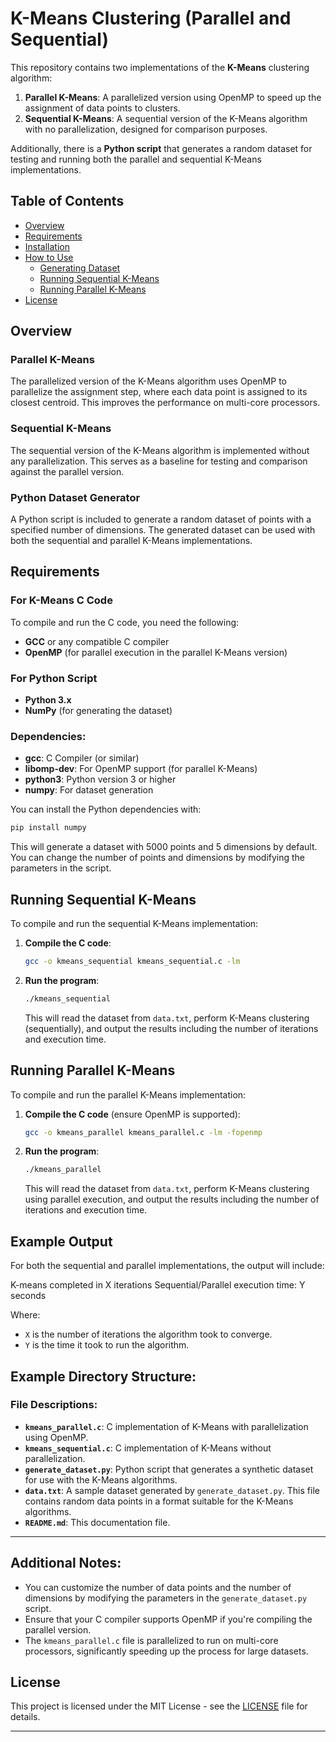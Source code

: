 # K-Means Clustering (Parallel and Sequential)

This repository contains two implementations of the **K-Means** clustering algorithm:

1. **Parallel K-Means**: A parallelized version using OpenMP to speed up the assignment of data points to clusters.
2. **Sequential K-Means**: A sequential version of the K-Means algorithm with no parallelization, designed for comparison purposes.

Additionally, there is a **Python script** that generates a random dataset for testing and running both the parallel and sequential K-Means implementations.

## Table of Contents
- [Overview](#overview)
- [Requirements](#requirements)
- [Installation](#installation)
- [How to Use](#how-to-use)
  - [Generating Dataset](#generating-dataset)
  - [Running Sequential K-Means](#running-sequential-k-means)
  - [Running Parallel K-Means](#running-parallel-k-means)
- [License](#license)

## Overview

### Parallel K-Means
The parallelized version of the K-Means algorithm uses OpenMP to parallelize the assignment step, where each data point is assigned to its closest centroid. This improves the performance on multi-core processors.

### Sequential K-Means
The sequential version of the K-Means algorithm is implemented without any parallelization. This serves as a baseline for testing and comparison against the parallel version.

### Python Dataset Generator
A Python script is included to generate a random dataset of points with a specified number of dimensions. The generated dataset can be used with both the sequential and parallel K-Means implementations.

## Requirements

### For K-Means C Code
To compile and run the C code, you need the following:
- **GCC** or any compatible C compiler
- **OpenMP** (for parallel execution in the parallel K-Means version)

### For Python Script
- **Python 3.x**
- **NumPy** (for generating the dataset)

### Dependencies:
- **gcc**: C Compiler (or similar)
- **libomp-dev**: For OpenMP support (for parallel K-Means)
- **python3**: Python version 3 or higher
- **numpy**: For dataset generation

You can install the Python dependencies with:

```bash
pip install numpy
```
This will generate a dataset with 5000 points and 5 dimensions by default. You can change the number of points and dimensions by modifying the parameters in the script.

## Running Sequential K-Means

To compile and run the sequential K-Means implementation:

1. **Compile the C code**:

    ```bash
    gcc -o kmeans_sequential kmeans_sequential.c -lm
    ```

2. **Run the program**:

    ```bash
    ./kmeans_sequential
    ```

   This will read the dataset from `data.txt`, perform K-Means clustering (sequentially), and output the results including the number of iterations and execution time.

## Running Parallel K-Means

To compile and run the parallel K-Means implementation:

1. **Compile the C code** (ensure OpenMP is supported):

    ```bash
    gcc -o kmeans_parallel kmeans_parallel.c -lm -fopenmp
    ```

2. **Run the program**:

    ```bash
    ./kmeans_parallel
    ```

   This will read the dataset from `data.txt`, perform K-Means clustering using parallel execution, and output the results including the number of iterations and execution time.

## Example Output

For both the sequential and parallel implementations, the output will include:

K-means completed in X iterations 
Sequential/Parallel execution time: Y seconds


Where:
- `X` is the number of iterations the algorithm took to converge.
- `Y` is the time it took to run the algorithm.

## Example Directory Structure:


### File Descriptions:
- **`kmeans_parallel.c`**: C implementation of K-Means with parallelization using OpenMP.
- **`kmeans_sequential.c`**: C implementation of K-Means without parallelization.
- **`generate_dataset.py`**: Python script that generates a synthetic dataset for use with the K-Means algorithms.
- **`data.txt`**: A sample dataset generated by `generate_dataset.py`. This file contains random data points in a format suitable for the K-Means algorithms.
- **`README.md`**: This documentation file.

---

## Additional Notes:
- You can customize the number of data points and the number of dimensions by modifying the parameters in the `generate_dataset.py` script.
- Ensure that your C compiler supports OpenMP if you're compiling the parallel version.
- The `kmeans_parallel.c` file is parallelized to run on multi-core processors, significantly speeding up the process for large datasets.

## License

This project is licensed under the MIT License - see the [LICENSE](LICENSE) file for details.

---
